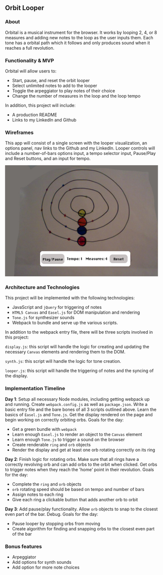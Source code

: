 ## Orbit Looper

### About

Orbital is a musical instrument for the browser. It works by looping 2, 4, or 8 measures and adding new notes to the loop as the user inputs them. Each tone has a orbital path which it follows and only produces sound when it reaches a full revolution.

### Functionality & MVP  

Orbital will allow users to:

- Start, pause, and reset the orbit looper
- Select unlimited notes to add to the looper
- Toggle the arpeggiator to play notes of their choice
- Change the number of measures in the loop and the loop tempo

In addition, this project will include:

- A production README
- Links to my LinkedIn and Github

### Wireframes

This app will consist of a single screen with the looper visualization, an options panel, nav links to the Github and my LinkedIn.  Looper controls will include a number-of-bars options input, a tempo selector input, Pause/Play and Reset buttons, and an input for tempo.

![wireframes](./docs/orbital.jpg)

### Architecture and Technologies

This project will be implemented with the following technologies:

- JavaScript and `jQuery` for triggering of notes
- `HTML5 Canvas` and `Easel.js` for DOM manipulation and rendering
- `Tone.js` for synthesizer sounds
- Webpack to bundle and serve up the various scripts.

In addition to the webpack entry file, there will be three scripts involved in this project:

`display.js`: this script will handle the logic for creating and updating the necessary `Canvas` elements and rendering them to the DOM.

`synth.js`: this script will handle the logic for tone creation.

`looper.js`: this script will handle the triggering of notes and the syncing of the display.

### Implementation Timeline

**Day 1**: Setup all necessary Node modules, including getting webpack up and running.  Create `webpack.config.js` as well as `package.json`.  Write a basic entry file and the bare bones of all 3 scripts outlined above.  Learn the basics of `Easel.js` and `Tone.js`. Get the display rendered on the page and begin working on correctly orbiting orbs. Goals for the day:

- Get a green bundle with `webpack`
- Learn enough `Easel.js` to render an object to the `Canvas` element
- Learn enough `Tone.js` to trigger a sound on the browser
- Create renderable `ring` and `orb` objects
- Render the display and get at least one orb rotating correctly on its ring

**Day 2**: Finish logic for rotating orbs. Make sure that all rings have a correctly revolving orb and can add orbs to the orbit when clicked. Get orbs to trigger notes when they reach the 'home' point in their revolution. Goals for the day:

- Complete the `ring` and `orb` objects
- `orb` rotating speed should be based on tempo and number of bars
- Assign notes to each ring
- Give each ring a clickable button that adds another orb to orbit

**Day 3**: Add pause/play functionality. Allow `orb` objects to snap to the closest even part of the bar. Debug. Goals for the day:

- Pause looper by stopping orbs from moving
- Create algorithm for finding and snapping orbs to the closest even part of the bar


### Bonus features

- Arpeggiator
- Add options for synth sounds
- Add option for more note choices
